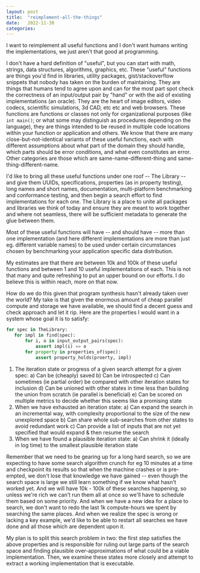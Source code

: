 ```yaml
---
layout: post
title:  "reimplement-all-the-things"
date:   2022-11-30
categories:
---
```


I want to reimplement all useful functions and I don't want humans writing the implementations, we just aren't that good at programming.

I don't have a hard definition of "useful", but you can start with math, strings, data structures, algorithms, graphics, etc. These "useful" functions are things you'd find in libraries, utility packages, gist/stackoverflow snippets that nobody has taken on the burden of maintaining. They are things that humans tend to agree upon and can for the most part spot check the correctness of an input/output pair by "hand" or with the aid of existing implementations (an oracle). They are the heart of image editors, video codecs, scientific simulations, 3d CAD, etc etc and web browsers. These functions are functions or classes not only for organizational purposes (like `int main()`; or what some may distinguish as procedures depending on the language), they are things intended to be reused in multiple code locations within your function or application and others. We know that there are many close-but-not-identical variants of these useful functions, each with different assumptions about what part of the domain they should handle, which parts should be error conditions, and what even constitutes an error. Other categories are those which are same-name-different-thing and same-thing-different-name.

I'd like to bring all these useful functions under one roof -- The Library -- and give them UUIDs, specifications, properties (as in property testing), long names and short names, documentation, multi-platform benchmarking and conformance testing, and then begin a search effort to find implementations for each one. The Library is a place to unite all packages and libraries we think of today and ensure they are meant to work together and where not seamless, there will be sufficient metadata to generate the glue between them.

Most of these useful functions will have -- and should have -- more than one implementation (and here different implementations are more than just eg. different variable names) to be used under certain circumstances chosen by benchmarking your application specific data distribution.

My estimates are that there are between 10k and 100k of these useful functions and between 1 and 10 useful implementations of each. This is not that many and quite refreshing to put an upper bound on our efforts. I do believe this is within reach, more on that now.

How do we do this given that program synthesis hasn't already taken over the world? My take is that given the enormous amount of cheap parallel compute and storage we have available, we should find a decent guess and check approach and let it rip. Here are the properties I would want in a system whose goal it is to satisfy:

```python
for spec in TheLibrary:
   for impl in find(spec):
       for i, o in input_output_pairs(spec):
           assert impl(i) == o
       for property in properties_of(spec):
           assert property_holds(proerty, impl)
```

1) The iteration state or progress of a given search attempt for a given spec:
  a) Can be (cheaply) saved
  b) Can be introspected
  c) Can sometimes (ie partial order) be compared with other iteration states for inclusion
  d) Can be unioned with other states in time less than building the union from scratch (ie parallel is beneficial)
  e) Can be scored on multiple metrics to decide whether this seems like a promising state
2) When we have exhausted an iteration state:
  a) Can expand the search in an incremental way, with complexity proportional to the size of the new unexplored space
  b) Can share whole sub-searches from other states to avoid redundant work
  c) Can provide a list of inputs that are not yet specified that would expand & then resume the search
3) When we have found a plausible iteration state:
  a) Can shrink it (ideally in log time) to the smallest plausible iteration state

Remember that we need to be gearing up for a long hard search, so we are expecting to have some search algorithm crunch for eg 10 minutes at a time and checkpoint its results so that when the machine crashes or is pre-empted, we don't lose that knowledge we have gained -- even though the search space is large we still learn something if we know what hasn't worked yet. And we will have 10k - 100k of these searches happening, so unless we're rich we can't run them all at once so we'll have to schedule them based on some priority. And when we have a new idea for a place to search, we don't want to redo the last 1k compute-hours we spent by searching the same places. And when we realize the spec is wrong or lacking a key example, we'd like to be able to restart all searches we have done and all those which are dependent upon it.

My plan is to split this search problem in two: the first step satisfies the above properties and is responsible for ruling out large parts of the search space and finding plausible over-approximations of what could be a viable implementation. Then, we examine these states more closely and attempt to extract a working implementation that is executable.
